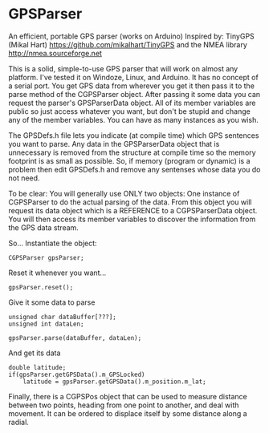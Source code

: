 # GPSParser
An efficient, portable GPS parser (works on Arduino)
Inspired by: TinyGPS (Mikal Hart) https://github.com/mikalhart/TinyGPS
and the NMEA library http://nmea.sourceforge.net

This is a solid, simple-to-use GPS parser that will work on almost any platform. I've tested it on Windoze, Linux, and Arduino.
It has no concept of a serial port. You get GPS data from wherever you get it then pass it to the parse method of the CGPSParser object.
After passing it some data you can request the parser's GPSParserData object. All of its member variables are public so just
access whatever you want, but don't be stupid and change any of the member variables.
You can have as many instances as you wish.

The GPSDefs.h file lets you indicate (at compile time) which GPS sentences you want to parse. Any data in the GPSParserData object that is unnecessary is removed from the structure at compile time so the memory footprint is as small as possible. So, if memory (program or dynamic) is a problem then edit GPSDefs.h and remove any sentenses whose data you do not need.

To be clear: You will generally use ONLY two objects: One instance of CGPSParser to do the actual parsing of the data. From this object you will request its data object which is a REFERENCE to a CGPSParserData object. You will then access its member variables to discover the information from the GPS data stream. 

So...
Instantiate the object:
```
CGPSParser gpsParser;  
```

Reset it whenever you want...
```
gpsParser.reset();  
```

Give it some data to parse
```
unsigned char dataBuffer[???];  
unsigned int dataLen;

gpsParser.parse(dataBuffer, dataLen);  
```

And get its data
```
double latitude;  
if(gpsParser.getGPSData().m_GPSLocked)  
	latitude = gpsParser.getGPSData().m_position.m_lat;  
```

Finally, there is a CGPSPos object that can be used to measure distance between two points, heading from one point to another,
and deal with movement. It can be ordered to displace itself by some distance along a radial.


